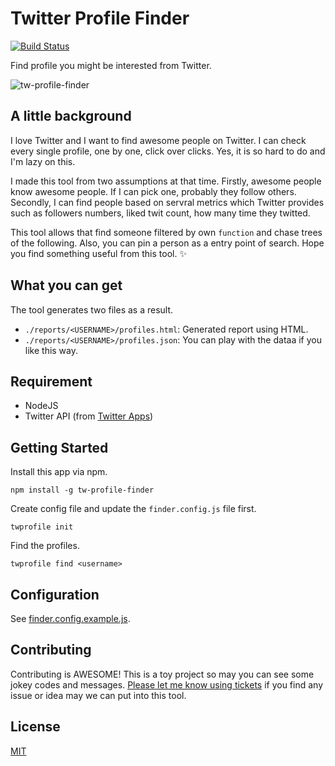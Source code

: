 # Twitter Profile Finder

[![Build Status](https://travis-ci.org/edykim/tw-profile-finder.svg?branch=master)](https://travis-ci.org/edykim/tw-profile-finder)

Find profile you might be interested from Twitter.

![tw-profile-finder](https://user-images.githubusercontent.com/33057457/32035965-82118f8a-ba68-11e7-913e-0772afb7a469.png)

## A little background

I love Twitter and I want to find awesome people on Twitter. I can check every single profile, one by one, click over clicks. Yes, it is
so hard to do and I'm lazy on this.

I made this tool from two assumptions at that time. Firstly, awesome people know awesome people. If I can pick one, probably they follow
others. Secondly, I can find people based on servral metrics which Twitter provides such as followers numbers, liked twit count, how many time they
twitted.

This tool allows that find someone filtered by own `function` and chase trees of the following. Also, you can pin a person as a entry point
of search. Hope you find something useful from this tool. ✨

## What you can get

The tool generates two files as a result.

- `./reports/<USERNAME>/profiles.html`: Generated report using HTML.
- `./reports/<USERNAME>/profiles.json`: You can play with the dataa if you like this way.

## Requirement

- NodeJS
- Twitter API (from [Twitter Apps](https://apps.twitter.com/))

## Getting Started

Install this app via npm.

```
npm install -g tw-profile-finder
```

Create config file and update the `finder.config.js` file first.

```
twprofile init
```

Find the profiles.

```
twprofile find <username>
```

## Configuration

See [finder.config.example.js](https://github.com/edykim/tw-profile-finder/blob/master/finder.config.example.js).

## Contributing

Contributing is AWESOME! This is a toy project so may you can see some jokey codes and messages. [Please let me know using tickets](https://github.com/edykim/tw-profile-finder/issues)
if you find any issue or idea may we can put into this tool.

## License

  [MIT](LICENSE)

